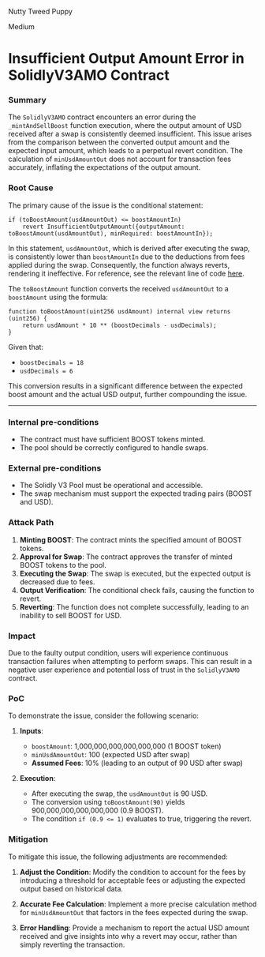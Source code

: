 Nutty Tweed Puppy

Medium

# Insufficient Output Amount Error in SolidlyV3AMO Contract

### Summary

The `SolidlyV3AMO` contract encounters an error during the `_mintAndSellBoost` function execution, where the output amount of USD received after a swap is consistently deemed insufficient. This issue arises from the comparison between the converted output amount and the expected input amount, which leads to a perpetual revert condition. The calculation of `minUsdAmountOut` does not account for transaction fees accurately, inflating the expectations of the output amount.


### Root Cause

The primary cause of the issue is the conditional statement:

```solidity
if (toBoostAmount(usdAmountOut) <= boostAmountIn)
    revert InsufficientOutputAmount({outputAmount: toBoostAmount(usdAmountOut), minRequired: boostAmountIn});
```

In this statement, `usdAmountOut`, which is derived after executing the swap, is consistently lower than `boostAmountIn` due to the deductions from fees applied during the swap. Consequently, the function always reverts, rendering it ineffective. For reference, see the relevant line of code [here](https://github.com/sherlock-audit/2024-10-axion/blob/main/liquidity-amo/contracts/SolidlyV3AMO.sol#L159).

The `toBoostAmount` function converts the received `usdAmountOut` to a `boostAmount` using the formula:

```solidity
function toBoostAmount(uint256 usdAmount) internal view returns (uint256) {
    return usdAmount * 10 ** (boostDecimals - usdDecimals);
}
```

Given that:
- `boostDecimals = 18`
- `usdDecimals = 6`

This conversion results in a significant difference between the expected boost amount and the actual USD output, further compounding the issue.

---



### Internal pre-conditions

- The contract must have sufficient BOOST tokens minted.
- The pool should be correctly configured to handle swaps.


### External pre-conditions

- The Solidly V3 Pool must be operational and accessible.
- The swap mechanism must support the expected trading pairs (BOOST and USD).


### Attack Path


1. **Minting BOOST**: The contract mints the specified amount of BOOST tokens.
2. **Approval for Swap**: The contract approves the transfer of minted BOOST tokens to the pool.
3. **Executing the Swap**: The swap is executed, but the expected output is decreased due to fees.
4. **Output Verification**: The conditional check fails, causing the function to revert.
5. **Reverting**: The function does not complete successfully, leading to an inability to sell BOOST for USD.


### Impact


Due to the faulty output condition, users will experience continuous transaction failures when attempting to perform swaps. This can result in a negative user experience and potential loss of trust in the `SolidlyV3AMO` contract.


### PoC

To demonstrate the issue, consider the following scenario:

1. **Inputs**:
   - `boostAmount`: 1,000,000,000,000,000,000 (1 BOOST token)
   - `minUsdAmountOut`: 100 (expected USD after swap)
   - **Assumed Fees**: 10% (leading to an output of 90 USD after swap)

2. **Execution**:
   - After executing the swap, the `usdAmountOut` is 90 USD.
   - The conversion using `toBoostAmount(90)` yields 900,000,000,000,000,000 (0.9 BOOST).
   - The condition `if (0.9 <= 1)` evaluates to true, triggering the revert.


### Mitigation

To mitigate this issue, the following adjustments are recommended:

1. **Adjust the Condition**: Modify the condition to account for the fees by introducing a threshold for acceptable fees or adjusting the expected output based on historical data.

2. **Accurate Fee Calculation**: Implement a more precise calculation method for `minUsdAmountOut` that factors in the fees expected during the swap.

3. **Error Handling**: Provide a mechanism to report the actual USD amount received and give insights into why a revert may occur, rather than simply reverting the transaction.
